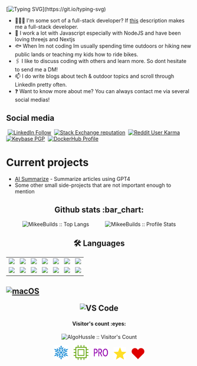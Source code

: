 [![Typing SVG](https://readme-typing-svg.demolab.com?font=Fira+Code&size=37&duration=2000&pause=2000&color=07D8FF&center=true&vCenter=true&multiline=true&width=900&height=200&lines=%F0%9F%91%8B+GM!+I'm+Mike;Thanks+for+checking+out+my+GitHub+page!;%E2%AD%90+Any+questions+you+may+have;Feel+free+to+get+in+touch+with+me!)](https://git.io/typing-svg)


- 🧑🏾‍💻 I'm some sort of a full-stack developer? If [this](https://www.w3schools.com/whatis/whatis_fullstack.asp) description makes me a full-stack developer.
- 🌱 I work a lot with Javascript especially with NodeJS and have been loving threejs and Nextjs
- 🐟 When Im not coding Im usually spending time outdoors or hiking new public lands or teaching my kids how to ride bikes.
- 🖇️ I like to discuss coding with others and learn more. So dont hesitate to send me a DM!
- 📫 I do write blogs about tech & outdoor topics and scroll through LinkedIn pretty often.
- ❓ Want to know more about me? You can always contact me via several social medias!

## Social media


‎‎ [![LinkedIn Follow](https://img.shields.io/badge/LinkedIn-0077B5?style=for-the-badge&logo=linkedin&logoColor=white)](https://www.linkedin.com/in/michael-ludlow-51b3b2257/)
‎‎ [![Stack Exchange reputation](https://img.shields.io/stackexchange/stackoverflow/r/12418331?color=%23F48024&label=Stack%20overflow&style=for-the-badge&logo=stackoverflow&logoColor=ffffff)](https://stackoverflow.com/users/21367496/algo)
‎‎ [![Reddit User Karma](https://img.shields.io/reddit/user-karma/combined/AlgoHussle?label=Reddit&style=for-the-badge&logo=reddit&logoColor=ffffff)](https://www.reddit.com/user/AlgoHussle)  
‎‎ [![Keybase PGP](https://img.shields.io/keybase/pgp/algohussle?label=Keybase&logo=keybase&logoColor=ffffff&style=for-the-badge)](https://keybase.io/algohussle)
‎‎ [![DockerHub Profile](https://img.shields.io/badge/DockerHub-mikeebuilds-informational?style=for-the-badge&logo=docker&logoColor=ffffff)](https://hub.docker.com/u/mikeebuilds)
‎‎ 


# Current projects
- [AI Summarize](https://ai-summarize-psi.vercel.app/) - Summarize articles using GPT4
- Some other small side-projects that are not important enough to mention


<h2 align="center">Github stats :bar_chart:</h2>

<div style="display: flex; flex-wrap: wrap; justify-content: space-evenly; align-items: flex-start;">

  <div>
    <img src="https://github-readme-stats.vercel.app/api/top-langs?username=MikeeBuilds&show_icons=true&locale=en&theme=chartreuse-dark" alt="MikeeBuilds :: Top Langs">
  </div>

  <div>
    <img src="https://github-readme-stats.vercel.app/api?username=MikeeBuilds&show_icons=true&theme=chartreuse-dark" alt="MikeeBuilds :: Profile Stats" />
  </div>

</div>





<p align="center">
  <h2 align="center">🛠️ Languages </h2>
  <table align="center">
    <tr>
      <td align="center"><a href="https://skillicons.dev"><img src="https://skillicons.dev/icons?i=python"></a></td>
      <td align="center"><a href="https://skillicons.dev"><img src="https://skillicons.dev/icons?i=typescript"></a></td>
      <td align="center"><a href="https://skillicons.dev"><img src="https://skillicons.dev/icons?i=javascript"></a></td>
      <td align="center"><a href="https://skillicons.dev"><img src="https://skillicons.dev/icons?i=react"></a></td>
      <td align="center"><a href="https://skillicons.dev"><img src="https://skillicons.dev/icons?i=nodejs"></a></td>
      <td align="center"><a href="https://skillicons.dev"><img src="https://skillicons.dev/icons?i=html"></a></td>
      <td align="center"><a href="https://skillicons.dev"><img src="https://skillicons.dev/icons?i=css"></a></td>
    </tr>
    <tr>
      <td align="center"><a href="https://skillicons.dev"><img src="https://skillicons.dev/icons?i=express"></a></td>
      <td align="center"><a href="https://skillicons.dev"><img src="https://skillicons.dev/icons?i=discord"></a></td>
      <td align="center"><a href="https://skillicons.dev"><img src="https://skillicons.dev/icons?i=twitter"></a></td>
      <td align="center"><a href="https://skillicons.dev"><img src="https://skillicons.dev/icons?i=next"></a></td>
      <td align="center"><a href="https://skillicons.dev"><img src="https://skillicons.dev/icons?i=tailwind"></a></td>
      <td align="center"><a href="https://skillicons.dev"><img src="https://skillicons.dev/icons?i=firebase"></a></td>
      <td align="center"><a href="https://skillicons.dev"><img src="https://skillicons.dev/icons?i=stackoverflow"></a></td>
    </tr>
  </table>
</p>

<h2 align="center>## 🖥️ Workflow Setup</h2>

<p align="center">
  <a href="https://www.apple.com/macos/">
    <img src="https://img.shields.io/badge/macOS-black?style=for-the-badge&logo=apple&logoColor=white" alt="macOS">
  </a>
</p>

<p align="center">
  <img src="https://img.shields.io/badge/VS_Code-007ACC?style=for-the-badge&logo=Visual-Studio-Code&logoColor=white" alt="VS Code">
</p>


<h4 align="center">Visitor's count :eyes:</h4>
<p align="center"><img src="https://profile-counter.glitch.me/{AlgoHussle}/count.svg" alt="AlgoHussle :: Visitor's Count" /></p>

<p align="center"><a href='https://archiveprogram.github.com/'><img src='https://raw.githubusercontent.com/acervenky/animated-github-badges/master/assets/acbadge.gif' width='40' height='40'></a> <a href='https://docs.github.com/en/developers'><img src='https://raw.githubusercontent.com/acervenky/animated-github-badges/master/assets/devbadge.gif' width='40' height='40'></a> <a href='https://github.com/pricing'><img src='https://raw.githubusercontent.com/acervenky/animated-github-badges/master/assets/pro.gif' width='40' height='40'></a> <a href='https://stars.github.com/'><img src='https://raw.githubusercontent.com/acervenky/animated-github-badges/master/assets/starbadge.gif' width='35' height='35'></a> <a href='https://docs.github.com/en/github/supporting-the-open-source-community-with-github-sponsors'><img src='https://raw.githubusercontent.com/acervenky/animated-github-badges/master/assets/sponsorbadge.gif' width='35' height='35'></a></p>
